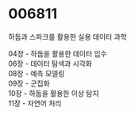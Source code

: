 # 006811
하둡과 스파크를 활용한 실용 데이터 과학

04장 - 하둡을 활용한 데이터 입수  
06장 - 데이터 탐색과 시각화  
08장 - 예측 모델링  
09장 - 군집화  
10장 - 하둡을 활용한 이상 탐지  
11장 - 자연어 처리  

